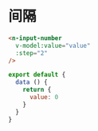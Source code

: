 # 间隔
```html
<n-input-number
  v-model:value="value"
  :step="2"
/>
```
```js
export default {
  data () {
    return {
      value: 0
    }
  }
}
```
